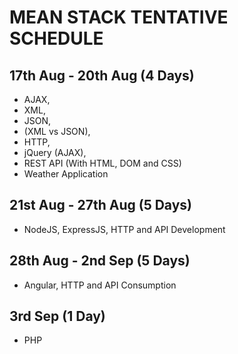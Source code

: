 # MEAN STACK TENTATIVE SCHEDULE

## 17th Aug - 20th Aug (4 Days)

- AJAX,
- XML,
- JSON,
- (XML vs JSON),
- HTTP,
- jQuery (AJAX),
- REST API (With HTML, DOM and CSS)
- Weather Application

## 21st Aug - 27th Aug (5 Days)

- NodeJS, ExpressJS, HTTP and API Development

## 28th Aug - 2nd Sep (5 Days)

- Angular, HTTP and API Consumption

## 3rd Sep (1 Day)

- PHP
